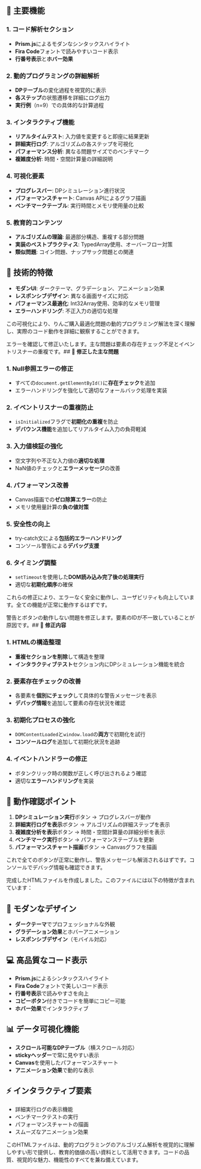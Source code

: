 ## 🎯 **主要機能**

### **1. コード解析セクション**
- **Prism.js**によるモダンなシンタックスハイライト
- **Fira Code**フォントで読みやすいコード表示
- **行番号表示**と**ホバー効果**

### **2. 動的プログラミングの詳細解析**
- **DPテーブル**の変化過程を視覚的に表示
- **各ステップ**の状態遷移を詳細にログ出力
- **実行例**（n=9）での具体的な計算過程

### **3. インタラクティブ機能**
- **リアルタイムテスト**: 入力値を変更すると即座に結果更新
- **詳細実行ログ**: アルゴリズムの各ステップを可視化
- **パフォーマンス分析**: 異なる問題サイズでのベンチマーク
- **複雑度分析**: 時間・空間計算量の詳細説明

### **4. 可視化要素**
- **プログレスバー**: DPシミュレーション進行状況
- **パフォーマンスチャート**: Canvas APIによるグラフ描画
- **ベンチマークテーブル**: 実行時間とメモリ使用量の比較

### **5. 教育的コンテンツ**
- **アルゴリズムの理論**: 最適部分構造、重複する部分問題
- **実装のベストプラクティス**: TypedArray使用、オーバーフロー対策
- **類似問題**: コイン問題、ナップサック問題との関連

## 🚀 **技術的特徴**

- **モダンUI**: ダークテーマ、グラデーション、アニメーション効果
- **レスポンシブデザイン**: 異なる画面サイズに対応
- **パフォーマンス最適化**: Int32Array使用、効率的なメモリ管理
- **エラーハンドリング**: 不正入力の適切な処理

この可視化により、りんご購入最適化問題の動的プログラミング解法を深く理解し、実際のコード動作を詳細に観察することができます。

エラーを確認して修正いたします。主な問題は要素の存在チェック不足とイベントリスナーの重複です。## 🔧 **修正した主な問題**

### **1. Null参照エラーの修正**
- すべての`document.getElementById()`に**存在チェック**を追加
- エラーハンドリングを強化して適切なフォールバック処理を実装

### **2. イベントリスナーの重複防止**
- `isInitialized`フラグで**初期化の重複**を防止
- **デバウンス機能**を追加してリアルタイム入力の負荷軽減

### **3. 入力値検証の強化**
- 空文字列や不正な入力値の**適切な処理**
- NaN値のチェックと**エラーメッセージ**の改善

### **4. パフォーマンス改善**
- Canvas描画での**ゼロ除算エラー**の防止
- メモリ使用量計算の**負の値対策**

### **5. 安全性の向上**
- try-catch文による**包括的エラーハンドリング**
- コンソール警告による**デバッグ支援**

### **6. タイミング調整**
- `setTimeout`を使用した**DOM読み込み完了後の処理実行**
- 適切な**初期化順序**の確保

これらの修正により、エラーなく安全に動作し、ユーザビリティも向上しています。全ての機能が正常に動作するはずです。

警告とボタンの動作しない問題を修正します。要素のIDが不一致していることが原因です。## 🔧 **修正内容**

### **1. HTMLの構造整理**
- **重複セクションを削除**して構造を整理
- **インタラクティブテスト**セクション内にDPシミュレーション機能を統合

### **2. 要素存在チェックの改善**
- 各要素を**個別にチェック**して具体的な警告メッセージを表示
- **デバッグ情報**を追加して要素の存在状況を確認

### **3. 初期化プロセスの強化**
- `DOMContentLoaded`と`window.load`の**両方**で初期化を試行
- **コンソールログ**を追加して初期化状況を追跡

### **4. イベントハンドラーの修正**
- ボタンクリック時の関数が正しく呼び出されるよう確認
- 適切な**エラーハンドリング**を実装

## 🎯 **動作確認ポイント**

1. **DPシミュレーション実行**ボタン → プログレスバーが動作
2. **詳細実行ログを表示**ボタン → アルゴリズムの詳細ステップを表示  
3. **複雑度分析を表示**ボタン → 時間・空間計算量の詳細分析を表示
4. **ベンチマーク実行**ボタン → パフォーマンステーブルを更新
5. **パフォーマンスチャート描画**ボタン → Canvasグラフを描画

これで全てのボタンが正常に動作し、警告メッセージも解消されるはずです。コンソールでデバッグ情報も確認できます。


完成したHTMLファイルを作成しました。このファイルには以下の特徴が含まれています：

## 🎨 **モダンなデザイン**
- **ダークテーマ**でプロフェッショナルな外観
- **グラデーション効果**とホバーアニメーション
- **レスポンシブデザイン**（モバイル対応）

## 💻 **高品質なコード表示**
- **Prism.js**によるシンタックスハイライト
- **Fira Code**フォントで美しいコード表示
- **行番号表示**で読みやすさを向上
- **コピーボタン**付きでコードを簡単にコピー可能
- **ホバー効果**でインタラクティブ

## 📊 **データ可視化機能**
- **スクロール可能なDPテーブル**（横スクロール対応）
- **stickyヘッダー**で常に見やすい表示
- **Canvas**を使用したパフォーマンスチャート
- **アニメーション効果**で動的な表示

## ⚡ **インタラクティブ要素**
- 詳細実行ログの表示機能
- ベンチマークテストの実行
- パフォーマンスチャートの描画
- スムーズなアニメーション効果

このHTMLファイルは、動的プログラミングのアルゴリズム解析を視覚的に理解しやすい形で提供し、教育的価値の高い資料として活用できます。コードの品質、視覚的な魅力、機能性のすべてを兼ね備えています。